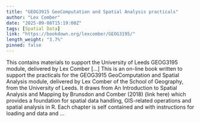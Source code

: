```yaml
---
title: "GEOG3915 GeoComputation and Spatial Analysis practicals"
author: "Lex Comber"
date: "2025-09-08T15:19:00Z"
tags: [Spatial Data]
link: "https://bookdown.org/lexcomber/GEOG3195/"
length_weight: "3.7%"
pinned: false
---
```


This contains materials to support the University of Leeds GEOG3195 module, delivered by Lex Comber [...] This is an on-line book written to support the practicals for the GEOG3915 GeoComputation and Spatial Analysis module, delivered by Lex Comber of the School of Geography, from the University of Leeds. It draws from An Introduction to Spatial Analysis and Mapping by Brunsdon and Comber (2018) (link here) which provides a foundation for spatial data handling, GIS-related operations and spatial analysis in R. Each chapter is self contained and with instructions for loading and data and ...
